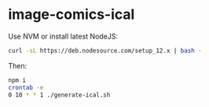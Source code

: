 # image-comics-ical

Use NVM or install latest NodeJS:

```bash
curl -sL https://deb.nodesource.com/setup_12.x | bash -
```

Then:

```bash
npm i
crontab -e
0 10 * * 1 ./generate-ical.sh
```
